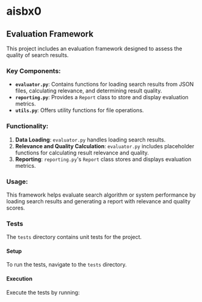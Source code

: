 # aisbx0

## Evaluation Framework

This project includes an evaluation framework designed to assess the quality of search results.

### Key Components:

*   **`evaluator.py`**: Contains functions for loading search results from JSON files, calculating relevance, and determining result quality.
*   **`reporting.py`**: Provides a `Report` class to store and display evaluation metrics.
*   **`utils.py`**: Offers utility functions for file operations.

### Functionality:

1.  **Data Loading**: `evaluator.py` handles loading search results.
2.  **Relevance and Quality Calculation**: `evaluator.py` includes placeholder functions for calculating result relevance and quality.
3.  **Reporting**: `reporting.py`'s `Report` class stores and displays evaluation metrics.

### Usage:

This framework helps evaluate search algorithm or system performance by loading search results and generating a report with relevance and quality scores.

### Tests

The `tests` directory contains unit tests for the project.

#### Setup

To run the tests, navigate to the `tests` directory.

#### Execution

Execute the tests by running:
